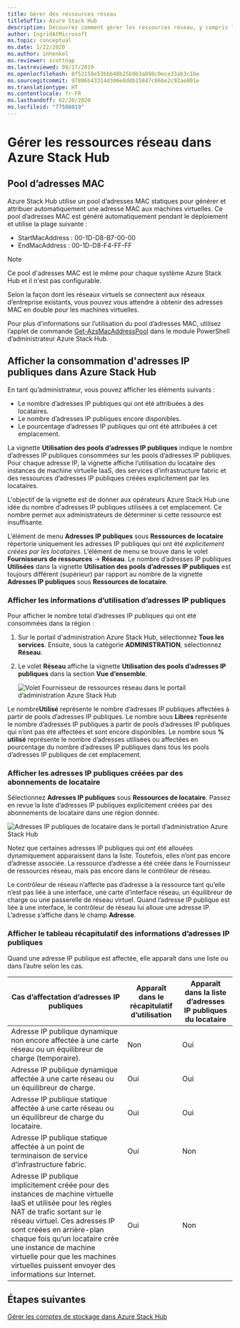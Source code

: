 ```yaml
---
title: Gérer des ressources réseau
titleSuffix: Azure Stack Hub
description: Découvrez comment gérer les ressources réseau, y compris le pool d’adresses MAC et la consommation d’adresses IP publiques dans une région.
author: IngridAtMicrosoft
ms.topic: conceptual
ms.date: 1/22/2020
ms.author: inhenkel
ms.reviewer: scottnap
ms.lastreviewed: 09/17/2019
ms.openlocfilehash: 8f52158e53bbb48b25b9b3a898c0ece33ab3c1be
ms.sourcegitcommit: 97806b43314d306e0ddb15847c86be2c92ae001e
ms.translationtype: HT
ms.contentlocale: fr-FR
ms.lasthandoff: 02/20/2020
ms.locfileid: "77508019"
---
```

# <a name="manage-network-resources-in-azure-stack-hub"></a>Gérer les ressources réseau dans Azure Stack Hub

## <a name="mac-address-pool"></a>Pool d’adresses MAC

Azure Stack Hub utilise un pool d’adresses MAC statiques pour générer et attribuer automatiquement une adresse MAC aux machines virtuelles. Ce pool d’adresses MAC est généré automatiquement pendant le déploiement et utilise la plage suivante :

- StartMacAddress : 00-1D-D8-B7-00-00
- EndMacAddress : 00-1D-D8-F4-FF-FF

> [!Note]  
> Ce pool d'adresses MAC est le même pour chaque système Azure Stack Hub et il n'est pas configurable.

Selon la façon dont les réseaux virtuels se connectent aux réseaux d’entreprise existants, vous pouvez vous attendre à obtenir des adresses MAC en double pour les machines virtuelles.

Pour plus d’informations sur l’utilisation du pool d’adresses MAC, utilisez l’applet de commande [Get-AzsMacAddressPool](https://docs.microsoft.com/powershell/module/azs.fabric.admin/get-azsmacaddresspool) dans le module PowerShell d’administrateur Azure Stack Hub.

## <a name="view-public-ip-address-consumption-in-azure-stack-hub"></a>Afficher la consommation d'adresses IP publiques dans Azure Stack Hub

En tant qu’administrateur, vous pouvez afficher les éléments suivants :
 - Le nombre d’adresses IP publiques qui ont été attribuées à des locataires.
 - Le nombre d’adresses IP publiques encore disponibles.
 - Le pourcentage d’adresses IP publiques qui ont été attribuées à cet emplacement.

La vignette **Utilisation des pools d’adresses IP publiques** indique le nombre d’adresses IP publiques consommées sur les pools d’adresses IP publiques. Pour chaque adresse IP, la vignette affiche l’utilisation du locataire des instances de machine virtuelle IaaS, des services d’infrastructure fabric et des ressources d’adresses IP publiques créées explicitement par les locataires.

L'objectif de la vignette est de donner aux opérateurs Azure Stack Hub une idée du nombre d'adresses IP publiques utilisées à cet emplacement. Ce nombre permet aux administrateurs de déterminer si cette ressource est insuffisante.

L’élément de menu **Adresses IP publiques** sous **Ressources de locataire** répertorie uniquement les adresses IP publiques qui ont été *explicitement créées par les locataires*. L’élément de menu se trouve dans le volet **Fournisseurs de ressources** -> **Réseau**. Le nombre d’adresses IP publiques **Utilisées** dans la vignette **Utilisation des pools d’adresses IP publiques** est toujours différent (supérieur) par rapport au nombre de la vignette **Adresses IP publiques** sous **Ressources de locataire**.

### <a name="view-the-public-ip-address-usage-information"></a>Afficher les informations d’utilisation d’adresses IP publiques

Pour afficher le nombre total d’adresses IP publiques qui ont été consommées dans la région :

1. Sur le portail d'administration Azure Stack Hub, sélectionnez **Tous les services**. Ensuite, sous la catégorie **ADMINISTRATION**, sélectionnez **Réseau**.
1. Le volet **Réseau** affiche la vignette **Utilisation des pools d’adresses IP publiques** dans la section **Vue d’ensemble**.

    ![Volet Fournisseur de ressources réseau dans le portail d’administration Azure Stack Hub](media/azure-stack-viewing-public-ip-address-consumption/ip-address-consumption-01.png)

Le nombre**Utilisé** représente le nombre d’adresses IP publiques affectées à partir de pools d’adresses IP publiques. Le nombre sous **Libres** représente le nombre d’adresses IP publiques à partir de pools d’adresses IP publiques qui n’ont pas été affectées et sont encore disponibles. Le nombre sous **% utilisé** représente le nombre d’adresses utilisées ou affectées en pourcentage du nombre d’adresses IP publiques dans tous les pools d’adresses IP publiques de cet emplacement.

### <a name="view-the-public-ip-addresses-that-were-created-by-tenant-subscriptions"></a>Afficher les adresses IP publiques créées par des abonnements de locataire

Sélectionnez **Adresses IP publiques** sous **Ressources de locataire**. Passez en revue la liste d’adresses IP publiques explicitement créées par des abonnements de locataire dans une région donnée.

![Adresses IP publiques de locataire dans le portail d’administration Azure Stack Hub](media/azure-stack-viewing-public-ip-address-consumption/ip-address-consumption-02.png)

Notez que certaines adresses IP publiques qui ont été allouées dynamiquement apparaissent dans la liste. Toutefois, elles n’ont pas encore d’adresse associée. La ressource d’adresse a été créée dans le Fournisseur de ressources réseau, mais pas encore dans le contrôleur de réseau.

Le contrôleur de réseau n’affecte pas d’adresse à la ressource tant qu’elle n’est pas liée à une interface, une carte d’interface réseau, un équilibreur de charge ou une passerelle de réseau virtuel. Quand l’adresse IP publique est liée à une interface, le contrôleur de réseau lui alloue une adresse IP. L’adresse s’affiche dans le champ **Adresse**.

### <a name="view-the-public-ip-address-information-summary-table"></a>Afficher le tableau récapitulatif des informations d’adresses IP publiques

Quand une adresse IP publique est affectée, elle apparaît dans une liste ou dans l’autre selon les cas.

| **Cas d’affectation d’adresses IP publiques** | **Apparaît dans le récapitulatif d’utilisation** | **Apparaît dans la liste d’adresses IP publiques du locataire** |
| --- | --- | --- |
| Adresse IP publique dynamique non encore affectée à une carte réseau ou un équilibreur de charge (temporaire). |Non |Oui |
| Adresse IP publique dynamique affectée à une carte réseau ou un équilibreur de charge. |Oui |Oui |
| Adresse IP publique statique affectée à une carte réseau ou un équilibreur de charge du locataire. |Oui |Oui |
| Adresse IP publique statique affectée à un point de terminaison de service d’infrastructure fabric. |Oui |Non |
| Adresse IP publique implicitement créée pour des instances de machine virtuelle IaaS et utilisée pour les règles NAT de trafic sortant sur le réseau virtuel. Ces adresses IP sont créées en arrière-plan chaque fois qu’un locataire crée une instance de machine virtuelle pour que les machines virtuelles puissent envoyer des informations sur Internet. |Oui |Non |

## <a name="next-steps"></a>Étapes suivantes

[Gérer les comptes de stockage dans Azure Stack Hub](azure-stack-manage-storage-accounts.md)
